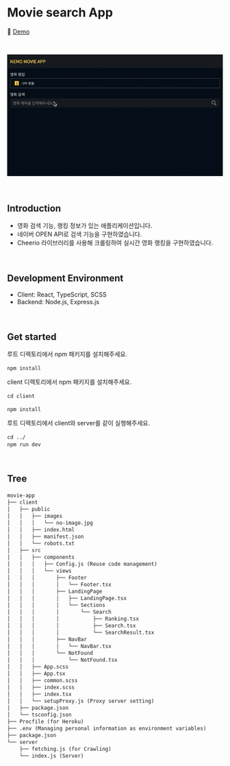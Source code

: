# Movie search App

📎 [Demo](https://nemo-movie-app.herokuapp.com/)

<br/>

![](./client/public/images/react-movie-app-16_9.gif)

<br/>

## Introduction
- 영화 검색 기능, 랭킹 정보가 있는 애플리케이션입니다.
- 네이버 OPEN API로 검색 기능을 구현하였습니다. 
- Cheerio 라이브러리를 사용해 크롤링하여 실시간 영화 랭킹을 구현하였습니다.

<br/>

## Development Environment
- Client: React, TypeScript, SCSS
- Backend: Node.js, Express.js
<br/>

## Get started
루트 디렉토리에서 npm 패키지를 설치해주세요.

`npm install`

client 디렉토리에서 npm 패키지를 설치해주세요.

`cd client`
<br />

`npm install`

루트 디렉토리에서 client와 server를 같이 실행해주세요.
<br />

`cd ../`
<br />
`npm run dev`

<br/>

## Tree
```
movie-app
├── client
│   ├── public
│   │   ├── images
│   │   │   └── no-image.jpg
│   │   ├── index.html
│   │   ├── manifest.json
│   │   └── robots.txt
│   ├── src
│   │   ├── components
│   │   │   ├── Config.js (Reuse code management)
│   │   │   └── views
│   │   │       ├── Footer
│   │   │       │   └── Footer.tsx
│   │   │       ├── LandingPage
│   │   │       │   ├── LandingPage.tsx
│   │   │       │   └── Sections
│   │   │       │       └── Search
│   │   │       │           ├── Ranking.tsx
│   │   │       │           ├── Search.tsx
│   │   │       │           └── SearchResult.tsx
│   │   │       ├── NavBar
│   │   │       │   └── NavBar.tsx
│   │   │       └── NotFound
│   │   │           └── NotFound.tsx
│   │   ├── App.scss
│   │   ├── App.tsx
│   │   ├── common.scss
│   │   ├── index.scss
│   │   ├── index.tsx
│   │   └── setupProxy.js (Proxy server setting)
│   ├── package.json
│   └── tsconfig.json
├── Procfile (for Heroku)
├── .env (Managing personal information as environment variables)
├── package.json
└── server
    ├── fetching.js (for Crawling)
    └── index.js (Server)

```
